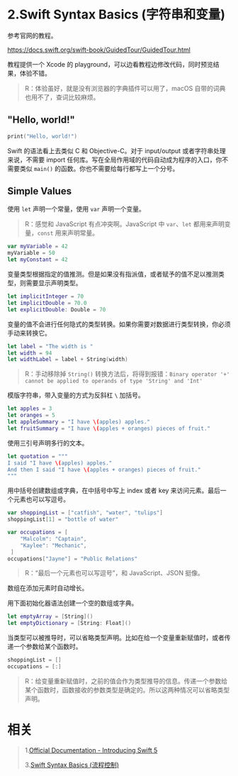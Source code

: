# 2.Swift Syntax Basics (字符串和变量)

参考官网的教程。

https://docs.swift.org/swift-book/GuidedTour/GuidedTour.html

教程提供一个 Xcode 的 playground，可以边看教程边修改代码，同时预览结果，体验不错。

> R：体验虽好，就是没有浏览器的字典插件可以用了，macOS 自带的词典也用不了，查词比较麻烦。

## "Hello, world!"

```swift
print("Hello, world!")
```

Swift 的语法看上去类似 C 和 Objective-C。对于 input/output 或者字符串处理来说，不需要 import 任何库。写在全局作用域的代码自动成为程序的入口，你不需要类似 `main()` 的函数。你也不需要给每行都写上一个分号。

## Simple Values

使用 `let` 声明一个常量，使用 `var` 声明一个变量。

> R：感觉和 JavaScript 有点冲突啊。JavaScript 中 `var`、`let` 都用来声明变量，`const` 用来声明常量。

```swift
var myVariable = 42
myVariable = 50
let myConstant = 42
```

变量类型根据指定的值推测。但是如果没有指派值，或者赋予的值不足以推测类型，则需要显示声明类型。

```swift
let implicitInteger = 70
let implicitDouble = 70.0
let explicitDouble: Double = 70
```

变量的值不会进行任何隐式的类型转换。如果你需要对数据进行类型转换，你必须手动来转换它。

```swift
let label = "The width is "
let width = 94
let widthLabel = label + String(width)
```

> R：手动移除掉 `String()` 转换方法后，将得到报错：`Binary operator '+' cannot be applied to operands of type 'String' and 'Int'`

模版字符串，带入变量的方式为反斜杠 `\` 加括号。

```swift
let apples = 3
let oranges = 5
let appleSummary = "I have \(apples) apples."
let fruitSummary = "I have \(apples + oranges) pieces of fruit."
```

使用三引号声明多行的文本。

```swift
let quotation = """
I said "I have \(apples) apples."
And then I said "I have \(apples + oranges) pieces of fruit."
"""
```

用中括号创建数组或字典，在中括号中写上 index 或者 key 来访问元素。最后一个元素也可以写逗号。

```swift
var shoppingList = ["catfish", "water", "tulips"]
shoppingList[1] = "bottle of water"

var occupations = [
    "Malcolm": "Captain",
    "Kaylee": "Mechanic",
 ]
occupations["Jayne"] = "Public Relations"
```

> R：“最后一个元素也可以写逗号”，和 JavaScript、JSON 挺像。

数组在添加元素时自动增长。

用下面初始化器语法创建一个空的数组或字典。

```swift
let emptyArray = [String]()
let emptyDictionary = [String: Float]()
```

当类型可以被推导时，可以省略类型声明。比如在给一个变量重新赋值时，或者传递一个参数给某个函数时。

```swift
shoppingList = []
occupations = [:]
```

> R：给变量重新赋值时，之前的值会作为类型推导的信息。传递一个参数给某个函数时，函数接收的参数类型是确定的。所以这两种情况可以省略类型声明。

# 相关

> 1.[Official Documentation - Introducing Swift 5](https://github.com/zfanli/notes/blob/master/swift/1.SwiftIntroduction.md)
>
> 3.[Swift Syntax Basics (流程控制)](<https://github.com/zfanli/notes/blob/master/swift/3.SyntaxBasics(FlowControl).md>)
